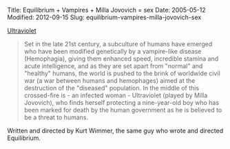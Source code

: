 Title: Equilibrium + Vampires + Milla Jovovich = sex
Date: 2005-05-12
Modified: 2012-09-15
Slug: equilibrium-vampires-milla-jovovich-sex

<a href="http://www.imdb.com/title/tt0370032/" >Ultraviolet</a>
<blockquote>Set in the late 21st century, a subculture of humans have emerged who have been modified genetically by a vampire-like disease (Hemophagia), giving them enhanced speed, incredible stamina and acute intelligence, and as they are set apart from "normal" and "healthy" humans, the world is pushed to the brink of worldwide civil war (a war between humans and hemophages) aimed at the destruction of the "diseased" population. In the middle of this crossed-fire is - an infected woman - Ultraviolet (played by Milla Jovovich), who finds herself protecting a nine-year-old boy who has been marked for death by the human government as he is believed to be a threat to humans.</blockquote>
Written and directed by Kurt Wimmer, the same guy who wrote and directed Equilibrium.
